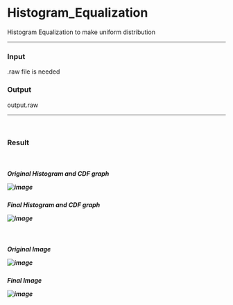 # Histogram_Equalization
Histogram Equalization to make uniform distribution


<hr>
<h3>Input</h3>
.raw file is needed
<h3>Output</h3>output.raw
<hr>
<br>


<h3>Result</h3>
<br>
<h5>Original Histogram and CDF graph
  
![image](https://user-images.githubusercontent.com/37769713/99224000-da3a7880-2828-11eb-9891-237c4977999d.png)

<h5>Final Histogram and CDF graph

![image](https://user-images.githubusercontent.com/37769713/99224112-09e98080-2829-11eb-9c06-ce43139a569b.png)

<br>
  
<h5> Original Image
  
![image](https://user-images.githubusercontent.com/37769713/99224407-9eec7980-2829-11eb-9b72-314c788bef21.png)

<h5> Final Image
  
![image](https://user-images.githubusercontent.com/37769713/99224446-add32c00-2829-11eb-9a7f-f9cef990308a.png)


  
